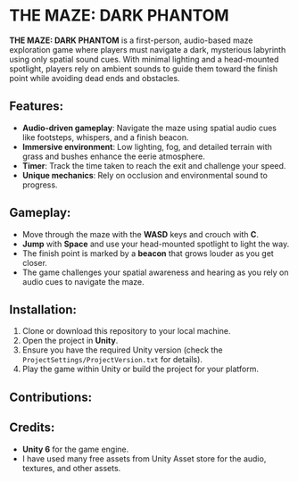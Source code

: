 # THE MAZE: DARK PHANTOM

**THE MAZE: DARK PHANTOM** is a first-person, audio-based maze exploration game where players must navigate a dark, mysterious labyrinth using only spatial sound cues. With minimal lighting and a head-mounted spotlight, players rely on ambient sounds to guide them toward the finish point while avoiding dead ends and obstacles.

## Features:
- **Audio-driven gameplay**: Navigate the maze using spatial audio cues like footsteps, whispers, and a finish beacon.
- **Immersive environment**: Low lighting, fog, and detailed terrain with grass and bushes enhance the eerie atmosphere.
- **Timer**: Track the time taken to reach the exit and challenge your speed.
- **Unique mechanics**: Rely on occlusion and environmental sound to progress.

## Gameplay:
- Move through the maze with the **WASD** keys and crouch with **C**.
- **Jump** with **Space** and use your head-mounted spotlight to light the way.
- The finish point is marked by a **beacon** that grows louder as you get closer.
- The game challenges your spatial awareness and hearing as you rely on audio cues to navigate the maze.

## Installation:
1. Clone or download this repository to your local machine.
2. Open the project in **Unity**.
3. Ensure you have the required Unity version (check the `ProjectSettings/ProjectVersion.txt` for details).
4. Play the game within Unity or build the project for your platform.

## Contributions:

## Credits:
- **Unity 6** for the game engine.
- I have used many free assets from Unity Asset store for the audio, textures, and other assets.
